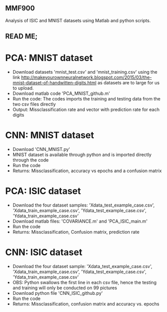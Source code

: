 ## MMF900
Analysis of ISIC and MNIST datasets using Matlab and python scripts. 


## READ ME; 

# PCA: MNIST dataset

- Download datasets 'mnist_test.csv' and 'mnist_training.csv' using the link http://makeyourownneuralnetwork.blogspot.com/2015/03/the-mnist-dataset-of-handwitten-digits.html as datasets are to large for us to 
  upload.  
- Download matlab code 'PCA_MNIST_github.m'
- Run the code: The codes imports the training and testing data from the two csv files directly
- Output: Missclassification rate and vector with prediction rate for each digits

# CNN: MNIST dataset  

- Download 'CNN_MNIST.py'
- MNIST dataset is available through python and is imported directly through the code
- Run the code
- Returns: Missclassification, accuracy vs epochs and a confusion matrix

# PCA: ISIC dataset 

- Download the four dataset samples: 'Xdata_test_example_case.csv', 'Xdata_train_example_case.csv', 'Ydata_test_example_case.csv', 'Ydata_train_example_case.csv'
- Download matlab files: 'COVARIANCE.m' and 'PCA_ISIC_main.m'
- Run the code
- Returns: Missclassification, Confusion matrix, prediction rate  

# CNN: ISIC dataset 

- Download the four dataset sample: 'Xdata_test_example_case.csv', 'Xdata_train_example_case.csv', 'Ydata_test_example_case.csv', 'Ydata_train_example_case.csv'
- OBS: Python swallows the first line in each csv file, hence the testing and training will only be conducted on 99 pictures
- Download python file 'CNN_ISIC_github.py'
- Run the code
- Returns: Missclassification, confusion matrix and accuracy vs. epochs  
